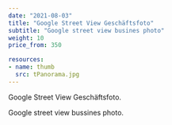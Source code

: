 ```yaml
---
date: "2021-08-03"
title: "Google Street View Geschäftsfoto"
subtitle: "Google street view busines photo"
weight: 10
price_from: 350

resources:
- name: thumb
  src: tPanorama.jpg
---
```


Google Street View Geschäftsfoto.

Google street view bussines photo.
